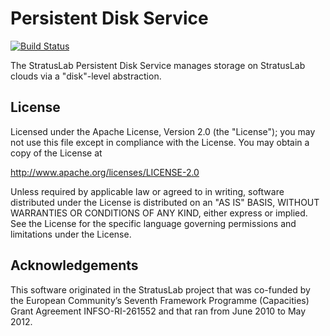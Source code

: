 Persistent Disk Service
=======================

[![Build Status](https://secure.travis-ci.org/StratusLab/storage.png)](https://secure.travis-ci.org/StratusLab/storage.png)

The StratusLab Persistent Disk Service manages storage on StratusLab
clouds via a "disk"-level abstraction. 

License
-------

Licensed under the Apache License, Version 2.0 (the "License"); you
may not use this file except in compliance with the License.  You may
obtain a copy of the License at

http://www.apache.org/licenses/LICENSE-2.0

Unless required by applicable law or agreed to in writing, software
distributed under the License is distributed on an "AS IS" BASIS,
WITHOUT WARRANTIES OR CONDITIONS OF ANY KIND, either express or
implied.  See the License for the specific language governing
permissions and limitations under the License.

Acknowledgements
----------------

This software originated in the StratusLab project that was co-funded
by the European Community’s Seventh Framework Programme (Capacities)
Grant Agreement INFSO-RI-261552 and that ran from June 2010 to May
2012.
